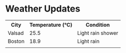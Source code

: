 # Weather Updates

<!-- WEATHER-UPDATE-START -->
<table><tr><th>City</th><th>Temperature (°C)</th><th>Condition</th></tr><tr><td>Valsad</td><td>25.5</td><td>Light rain shower</td></tr><tr><td>Boston</td><td>18.9</td><td>Light rain</td></tr><tr><td></td><td></td><td></td></tr></table>
<!-- WEATHER-UPDATE-END -->
